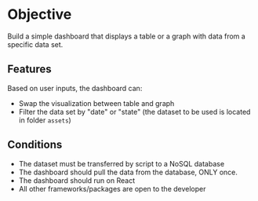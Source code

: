 # Objective

Build a simple dashboard that displays a table or a graph with data from a specific data set.

## Features

Based on user inputs, the dashboard can:
* Swap the visualization between table and graph
* Filter the data set by "date" or "state" (the dataset to be used is located in folder `assets`)

## Conditions

* The dataset must be transferred by script to a NoSQL database
* The dashboard should pull the data from the database, ONLY once.
* The dashboard should run on React
* All other frameworks/packages are open to the developer

